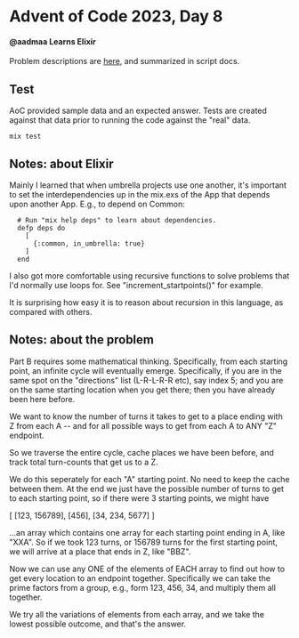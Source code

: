 # Advent of Code 2023, Day 8

#### @aadmaa Learns Elixir
Problem descriptions are [here](https://adventofcode.com/2023/day/6=8), and summarized in script docs.

## Test

AoC provided sample data and an expected answer. Tests are created against that data prior to running the code against the "real" data.
```
mix test
```

## Notes: about Elixir
Mainly I learned that when umbrella projects use one another, it's important to set the interdependencies up in the mix.exs of the App that depends upon another App. E.g., to depend on Common: 

```
  # Run "mix help deps" to learn about dependencies.
  defp deps do
    [
      {:common, in_umbrella: true}
    ]
  end
```

I also got more comfortable using recursive functions to solve problems that I'd normally use loops for. See "increment_startpoints()" for example. 

It is surprising how easy it is to reason about recursion in this language, as compared with others.

## Notes: about the problem
Part B requires some mathematical thinking. Specifically, from each starting point, an infinite cycle will eventually emerge. Specifically, if you are in the same spot on the "directions" list (L-R-L-R-R etc), say index 5; and you are on the same starting location when you get there; then you have already been here before. 

We want to know the number of turns it takes to get to a place ending with Z from each A -- and for all possible ways to get from each A to ANY "Z" endpoint. 

So we traverse the entire cycle, cache places we have been before, and track total turn-counts that get us to a Z.

We do this seperately for each "A" starting point. No need to keep the cache between them. At the end we just have the possible number of turns to get to each starting point, so if there were 3 starting points, we might have 

[
  [123, 156789],
  [456],
  [34, 234, 5677]
]

...an array which contains one array for each starting point ending in A, like "XXA". So if we took 123 turns, or 156789 turns for the first starting point, we will arrive at a place that ends in Z, like "BBZ".

Now we can use any ONE of the elements of EACH array to find out how to get every location to an endpoint together. Specifically we can take the prime factors from a group, e.g., form 123, 456, 34, and multiply them all together. 

We try all the variations of elements from each array, and we take the lowest possible outcome, and that's the answer.
